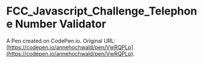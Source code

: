 # FCC_Javascript_Challenge_Telephone Number Validator

A Pen created on CodePen.io. Original URL: [https://codepen.io/annehochwald/pen/VwRQPLp](https://codepen.io/annehochwald/pen/VwRQPLp).

